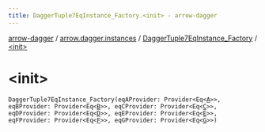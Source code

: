 ```yaml
---
title: DaggerTuple7EqInstance_Factory.<init> - arrow-dagger
---
```


[arrow-dagger](../../index.html) / [arrow.dagger.instances](../index.html) / [DaggerTuple7EqInstance_Factory](index.html) / [&lt;init&gt;](./-init-.html)

# &lt;init&gt;

`DaggerTuple7EqInstance_Factory(eqAProvider: Provider<Eq<`[`A`](index.html#A)`>>, eqBProvider: Provider<Eq<`[`B`](index.html#B)`>>, eqCProvider: Provider<Eq<`[`C`](index.html#C)`>>, eqDProvider: Provider<Eq<`[`D`](index.html#D)`>>, eqEProvider: Provider<Eq<`[`E`](index.html#E)`>>, eqFProvider: Provider<Eq<`[`F`](index.html#F)`>>, eqGProvider: Provider<Eq<`[`G`](index.html#G)`>>)`